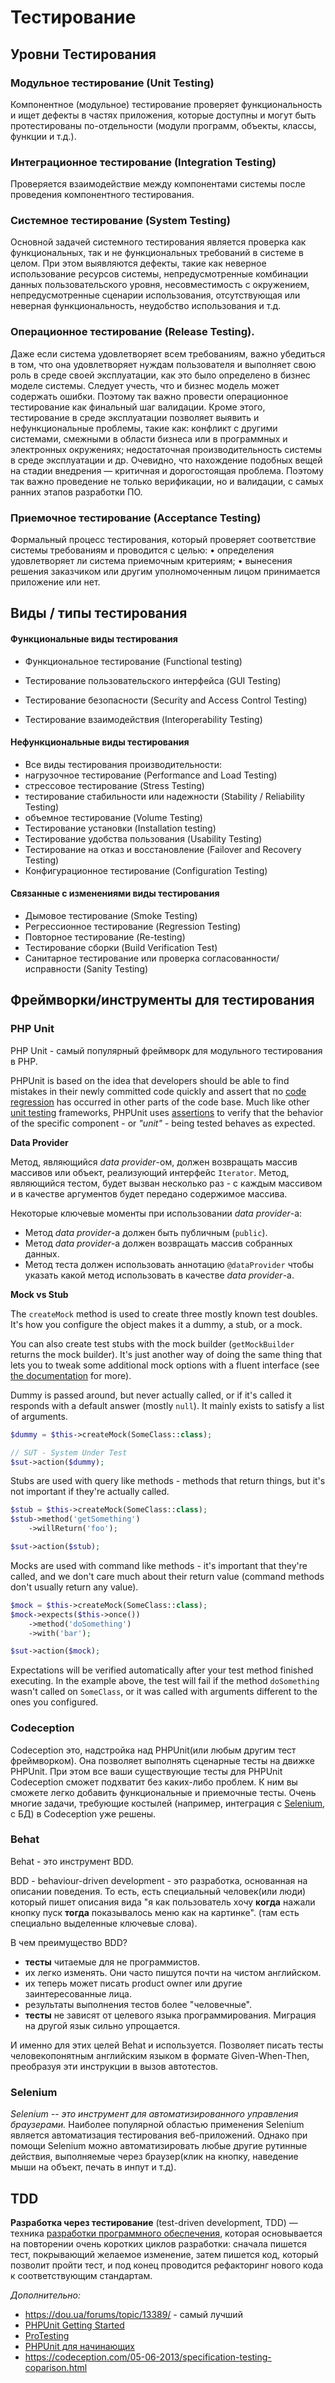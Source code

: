 # Тестирование

## Уровни Тестирования

### Модульное тестирование (Unit Testing)

Компонентное (модульное) тестирование проверяет функциональность и ищет дефекты в частях приложения, которые доступны и могут быть протестированы по-отдельности (модули программ, объекты, классы, функции и т.д.).

### Интеграционное тестирование (Integration Testing)

Проверяется взаимодействие между компонентами системы после проведения компонентного тестирования.

### Системное тестирование (System Testing)

Основной задачей системного тестирования является проверка как функциональных, так и не функциональных требований в системе в целом. При этом выявляются дефекты, такие как неверное использование ресурсов системы, непредусмотренные комбинации данных пользовательского уровня, несовместимость с окружением, непредусмотренные сценарии использования, отсутствующая или неверная функциональность, неудобство использования и т.д.

### Операционное тестирование (Release Testing).

Даже если система удовлетворяет всем требованиям, важно убедиться в том, что она удовлетворяет нуждам пользователя и выполняет свою роль в среде своей эксплуатации, как это было определено в бизнес моделе системы. Следует учесть, что и бизнес модель может содержать ошибки. Поэтому так важно провести операционное тестирование как финальный шаг валидации. Кроме этого, тестирование в среде эксплуатации позволяет выявить и нефункциональные проблемы, такие как: конфликт с другими системами, смежными в области бизнеса или в программных и электронных окружениях; недостаточная производительность системы в среде эксплуатации и др. Очевидно, что нахождение подобных вещей на стадии внедрения — критичная и дорогостоящая проблема. Поэтому так важно проведение не только верификации, но и валидации, с самых ранних этапов разработки ПО.

### Приемочное тестирование (Acceptance Testing)

Формальный процесс тестирования, который проверяет соответствие системы требованиям и проводится с целью:
•	определения удовлетворяет ли система приемочным критериям;
•	вынесения решения заказчиком или другим уполномоченным лицом принимается приложение или нет.

## Виды / типы тестирования

#### Функциональные виды тестирования

- Функциональное тестирование (Functional testing)

- Тестирование пользовательского интерфейса (GUI Testing)
- Тестирование безопасности (Security and Access Control Testing)
- Тестирование взаимодействия (Interoperability Testing)

#### Нефункциональные виды тестирования

- Все виды тестирования производительности:
- нагрузочное тестирование (Performance and Load Testing)
- стрессовое тестирование (Stress Testing)
- тестирование стабильности или надежности (Stability / Reliability Testing)
- объемное тестирование (Volume Testing)
- Тестирование установки (Installation testing)
- Тестирование удобства пользования (Usability Testing)
- Тестирование на отказ и восстановление (Failover and Recovery Testing)
- Конфигурационное тестирование (Configuration Testing)

#### Связанные с изменениями виды тестирования

- Дымовое тестирование (Smoke Testing)
- Регрессионное тестирование (Regression Testing)
- Повторное тестирование (Re-testing)
- Тестирование сборки (Build Verification Test)
- Санитарное тестирование или проверка согласованности/исправности (Sanity Testing)

## Фреймворки/инструменты для тестирования

### PHP Unit
PHP Unit - самый популярный фреймворк для модульного тестирования в PHP.

PHPUnit is based on the idea that developers should be able to find mistakes in their newly committed code quickly and assert that no [code regression](https://en.wikipedia.org/wiki/Regression_testing) has occurred in other parts of the code base. Much like other [unit testing](https://en.wikipedia.org/wiki/Unit_testing) frameworks, PHPUnit uses [assertions](https://en.wikipedia.org/wiki/XUnit#Assertions) to verify that the behavior of the specific component - or *"unit"* - being tested behaves as expected.

**Data Provider**

Метод, являющийся *data provider*-ом, должен возвращать массив массивов или объект, реализующий интерфейс `Iterator`. Метод, являющийся тестом, будет вызван несколько раз - с каждым массивом и в качестве аргументов будет передано содержимое массива.

Некоторые ключевые моменты при использовании *data provider*-а:

- Метод *data provider*-а должен быть публичным (`public`).
- Метод *data provider*-а должен возвращать массив собранных данных.
- Метод теста должен использовать аннотацию `@dataProvider` чтобы указать какой метод использовать в качестве *data provider*-а.

**Mock vs Stub**

The `createMock` method is used to create three mostly known test doubles. It's how you configure the object makes it a dummy, a stub, or a mock.

You can also create test stubs with the mock builder (`getMockBuilder` returns the mock builder). It's just another way of doing the same thing that lets you to tweak some additional mock options with a fluent interface (see [the documentation](https://phpunit.de/manual/current/en/test-doubles.html#test-doubles.mock-objects) for more).

Dummy is passed around, but never actually called, or if it's called it responds with a default answer (mostly `null`). It mainly exists to satisfy a list of arguments.

```php
$dummy = $this->createMock(SomeClass::class);

// SUT - System Under Test
$sut->action($dummy);
```

Stubs are used with query like methods - methods that return things, but it's not important if they're actually called.

```php
$stub = $this->createMock(SomeClass::class);
$stub->method('getSomething')
    ->willReturn('foo');

$sut->action($stub);
```

Mocks are used with command like methods - it's important that they're called, and we don't care much about their return value (command methods don't usually return any value).

```php
$mock = $this->createMock(SomeClass::class);
$mock->expects($this->once())
    ->method('doSomething')
    ->with('bar');

$sut->action($mock);
```

Expectations will be verified automatically after your test method finished executing. In the example above, the test will fail if the method `doSomething` wasn't called on `SomeClass`, or it was called with arguments different to the ones you configured.


### Codeception

Сodeception это, надстройка над PHPUnit(или любым другим тест фреймворком). Она позволяет выполнять сценарные тесты на движке PHPUnit. При этом все ваши существующие тесты для PHPUnit Codeception сможет подхватит без каких-либо проблем. К ним вы сможете легко добавить функциональные и приемочные тесты. Очень многие задачи, требующие костылей (например, интеграция с [Selenium](https://automated-testing.info/tags/webdriver), с БД) в Codeception уже решены.

###  Behat

Behat - это инструмент BDD.

BDD - behaviour-driven development - это разработка, основанная на описании поведения. То есть, есть специальный человек(или люди) который пишет описания вида "я как пользователь хочу **когда** нажали кнопку пуск **тогда** показывалось меню как на картинке". (там есть специально выделенные ключевые слова). 

В чем преимущество BDD?

- **тесты** читаемые для не программистов.
- их легко изменять. Они часто пишутся почти на чистом английском.
- их теперь может писать product owner или другие заинтересованные лица.
- результаты выполнения тестов более "человечные".
- **тесты** не зависят от целевого языка программирования. Миграция на другой язык сильно упрощается.

И именно для этих целей Behat и используется. Позволяет писать тесты человекопонятным английским языком в формате Given-When-Then, преобразуя эти инструкции в вызов автотестов.

### Selenium 

*Selenium -- это инструмент для автоматизированного управления браузерами.* Наиболее популярной областью применения Selenium является автоматизация тестирования веб-приложений. Однако при помощи Selenium можно  автоматизировать любые другие рутинные действия, выполняемые через браузер(клик на кнопку, наведение мыши на объект, печать в инпут и т.д).

## TDD

**Разработка через тестирование** (test-driven development, TDD) — техника [разработки программного обеспечения](https://ru.wikipedia.org/wiki/%D0%A0%D0%B0%D0%B7%D1%80%D0%B0%D0%B1%D0%BE%D1%82%D0%BA%D0%B0_%D0%BF%D1%80%D0%BE%D0%B3%D1%80%D0%B0%D0%BC%D0%BC%D0%BD%D0%BE%D0%B3%D0%BE_%D0%BE%D0%B1%D0%B5%D1%81%D0%BF%D0%B5%D1%87%D0%B5%D0%BD%D0%B8%D1%8F), которая основывается на повторении очень коротких циклов разработки: сначала пишется тест, покрывающий желаемое изменение, затем пишется код, который позволит пройти тест, и под конец проводится рефакторинг нового кода к соответствующим стандартам.

*Дополнительно:*

* https://dou.ua/forums/topic/13389/ - самый лучший
* [PHPUnit Getting Started](https://phpunit.de/getting-started/phpunit-7.html) 
* [ProTesting](http://www.protesting.ru)
* [PHPUnit для начинающих](https://phpprofi.ru/series/show/1)
* https://codeception.com/05-06-2013/specification-testing-coparison.html


